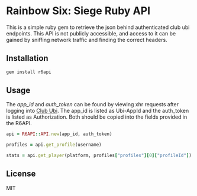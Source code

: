 # Rainbow Six: Siege Ruby API

This is a simple ruby gem to retrieve the json behind authenticated club ubi endpoints. This API is not publicly accessible, and access to it can be gained by sniffing network traffic and finding the correct headers.

## Installation

```bash
gem install r6api
```

## Usage

The *app_id* and *auth_token* can be found by viewing xhr requests after logging into [Club Ubi](https://club.ubi.com/). The app_id is listed as Ubi-AppId and the auth_token is listed as Authorization. Both should be copied into the fields provided in the R6API.

```ruby
api = R6API::API.new(app_id, auth_token)

profiles = api.get_profile(username)

stats = api.get_player(platform, profiles["profiles"][0]["profileId"])
```

## License

MIT